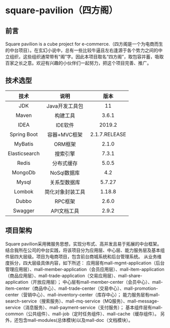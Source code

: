 # square-pavilion（四方阁）

## 前言

Square pavilion is a cube project for e-commerce.（四方阁是一个为电商而生的中台项目）。在玄幻小说中，总有一些比较牛逼且左右逢源于各个势力之间的中立组织，这些组织通常带有“阁”字。因此本项目取名“四方阁”，取包容并蓄，吸取百家之长之意。欢迎有兴趣的小伙伴们一起努力，把这个项目完善、推广。


## 技术选型

技术|说明|版本
:--:|:--:|:--:
JDK|Java开发工具包|11
Maven|构建工具|3.6.1
IDEA|IDE软件|2019.2
Spring Boot|容器+MVC框架|2.1.7.RELEASE
MyBatis|ORM框架|2.1.0
Elasticsearch|搜索引擎|7.3.1
Redis|分布式缓存|5.0.5
MongoDb|NoSql数据库|4.2
Mysql|关系型数据库|5.7.27
Lombok|简化对象封装工具|1.18.8
Dubbo|RPC框架|2.6.0
Swagger|API文档工具|2.9.2


## 项目架构

  Square pavilion采用微服务思想，实现分布式、高并发且易于拓展的中台框架。结合我所在公司的中台实践，将该项目分为应用层、中心层、能力服务层及基本组件层四大层级。项目为电商项目，包含前台商城系统和后台管理系统。
  从业务维度拆分，四大层级具体内容，如下所述：
  应用层有mall-mgmt-application（后台管理应用层）、mall-member-application（会员应用层）、mall-item-application（商品应用层）、mall-trade-application（交易应用层）、mall-share-application（开放应用层）；
  中心层有mall-member-center（会员中心）、mall-item-center（商品中心）、mall-trade-center（交易中心）、mall-promotion-center（营销中心）、mall-inventory-center（库存中心）；
  能力服务层有mall-search-service（搜索服务）、mall-mq-service（MQ服务）、mall-message-service（消息服务）、mall-payment-service（支付服务）；
  基本组件层有mall-common（公共组件）、mall-job（定时任务组件）、mall-cache（缓存组件）。
  另外，还包含mall-modules(总体模块)以及mall-doc（文档模块）。